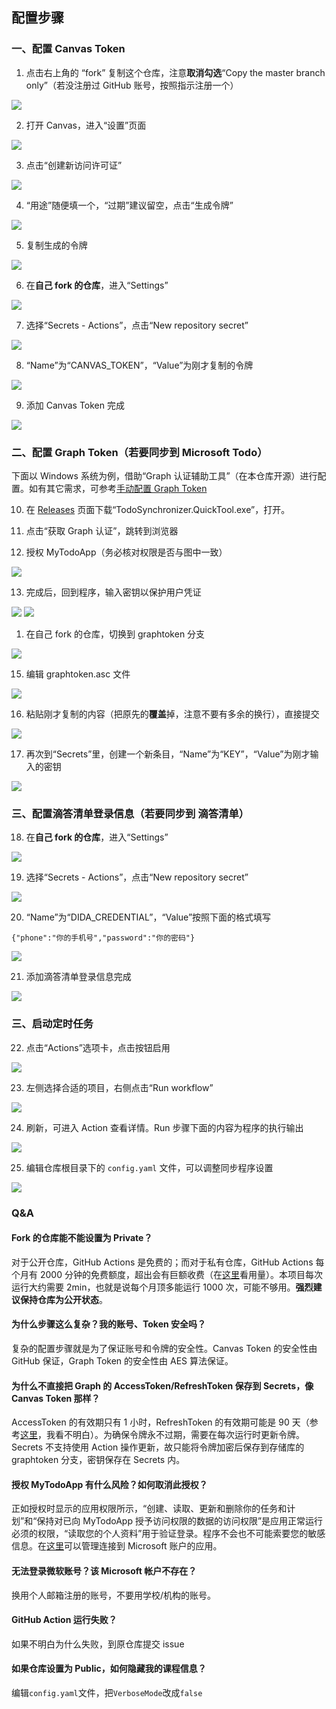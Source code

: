## 配置步骤
### 一、配置 Canvas Token

1. 点击右上角的 “fork” 复制这个仓库，注意**取消勾选**“Copy the master branch only”（若没注册过 GitHub 账号，按照指示注册一个）

![](https://s2.loli.net/2022/08/21/STBVjWhLsU6Dib1.png)

2. 打开 Canvas，进入“设置”页面

![](https://s2.loli.net/2022/08/21/bdnaM9jLhvCI4i3.png)

3. 点击“创建新访问许可证”

![](https://s2.loli.net/2022/08/21/FheNU1Rlz7X5cgS.png)

4. “用途”随便填一个，“过期”建议留空，点击“生成令牌”

![](https://s2.loli.net/2022/08/21/riymJ4DqvI2ZAPb.png)

5. 复制生成的令牌

![](https://s2.loli.net/2022/08/21/Eyej95vY3cCsVZT.png)

6. 在**自己 fork 的仓库**，进入“Settings”

![](https://s2.loli.net/2022/08/21/BuWYEbml4QsVUXq.png)

7. 选择“Secrets - Actions”，点击“New repository secret”

![](https://s2.loli.net/2022/08/21/FavMKjp4lGYIh6g.png)

8. “Name”为“CANVAS_TOKEN”，“Value”为刚才复制的令牌

![](https://s2.loli.net/2022/08/21/lNoKxvDZgFXWkyA.png)

9. 添加 Canvas Token 完成

![](https://s2.loli.net/2022/08/21/kULpJbrxvgEGzCQ.png)

### 二、配置 Graph Token（若要同步到 Microsoft Todo）

下面以 Windows 系统为例，借助“Graph 认证辅助工具”（在本仓库开源）进行配置。如有其它需求，可参考[手动配置 Graph Token](./graph-token-manually.md)

10.  在 [Releases](../../../releases) 页面下载“TodoSynchronizer.QuickTool.exe”，打开。

11.  点击“获取 Graph 认证”，跳转到浏览器

12.  授权 MyTodoApp（务必核对权限是否与图中一致）

![](https://s2.loli.net/2022/08/21/JiYnCMUPshc5RGd.png)

13. 完成后，回到程序，输入密钥以保护用户凭证

![](https://s2.loli.net/2022/09/15/FH8TxICgpovdhs7.png)
![](https://s2.loli.net/2022/09/14/Em9aWxLCMkZf23H.png)

1.  在自己 fork 的仓库，切换到 graphtoken 分支

![](https://s2.loli.net/2022/08/21/NzJRe4E5LSlYVGb.png)

15. 编辑 graphtoken.asc 文件

![](https://s2.loli.net/2022/09/14/6DLgz7mHQdVSnZ2.png)

16. 粘贴刚才复制的内容（把原先的**覆盖**掉，注意不要有多余的换行），直接提交

![](https://s2.loli.net/2022/08/21/fdGqptNy4FZc9Vz.png)

17. 再次到“Secrets”里，创建一个新条目，“Name”为“KEY”，“Value”为刚才输入的密钥

![](https://s2.loli.net/2022/09/14/4akGQOzVLH7nYvC.png)

### 三、配置滴答清单登录信息（若要同步到 滴答清单）
18. 在**自己 fork 的仓库**，进入“Settings”

![](https://s2.loli.net/2022/08/21/BuWYEbml4QsVUXq.png)

19. 选择“Secrets - Actions”，点击“New repository secret”

![](https://s2.loli.net/2022/08/21/FavMKjp4lGYIh6g.png)

20. “Name”为“DIDA_CREDENTIAL”，“Value”按照下面的格式填写
```
{"phone":"你的手机号","password":"你的密码"}
```

![](https://s2.loli.net/2022/10/20/xpQGq6kPLMfOcX9.png)

21. 添加滴答清单登录信息完成

![](https://s2.loli.net/2022/10/20/rNOifXCEohvn2VH.png)


### 三、启动定时任务

22. 点击“Actions”选项卡，点击按钮启用

![](https://s2.loli.net/2022/08/21/qtCnKdpPWRFNbgM.png)

23. 左侧选择合适的项目，右侧点击“Run workflow”

![](https://s2.loli.net/2022/08/21/2kcXUByTOaoLIiv.png)

24. 刷新，可进入 Action 查看详情。Run 步骤下面的内容为程序的执行输出

![](https://s2.loli.net/2022/08/21/kmUFi2YlMH1xbuK.png)

25. 编辑仓库根目录下的 `config.yaml` 文件，可以调整同步程序设置

![](https://s2.loli.net/2022/08/22/mcK5afDhRXSUCVM.png)

### Q&A
#### Fork 的仓库能不能设置为 Private？

对于公开仓库，GitHub Actions 是免费的；而对于私有仓库，GitHub Actions 每个月有 2000 分钟的免费额度，超出会有巨额收费（在[这里](https://github.com/settings/billing)看用量）。本项目每次运行大约需要 2min，也就是说每个月顶多能运行 1000 次，可能不够用。**强烈建议保持仓库为公开状态**。

#### 为什么步骤这么复杂？我的账号、Token 安全吗？

复杂的配置步骤就是为了保证账号和令牌的安全性。Canvas Token 的安全性由 GitHub 保证，Graph Token 的安全性由 AES 算法保证。

#### 为什么不直接把 Graph 的 AccessToken/RefreshToken 保存到 Secrets，像 Canvas Token 那样？

AccessToken 的有效期只有 1 小时，RefreshToken 的有效期可能是 90 天（参考[这里](https://docs.microsoft.com/zh-cn/azure/active-directory/develop/active-directory-configurable-token-lifetimes#refresh-and-session-token-lifetime-policy-properties)，我看不明白）。为确保令牌永不过期，需要在每次运行时更新令牌。Secrets 不支持使用 Action 操作更新，故只能将令牌加密后保存到存储库的 graphtoken 分支，密钥保存在 Secrets 内。

#### 授权 MyTodoApp 有什么风险？如何取消此授权？

正如授权时显示的应用权限所示，“创建、读取、更新和删除你的任务和计划”和“保持对已向 MyTodoApp 授予访问权限的数据的访问权限”是应用正常运行必须的权限，“读取您的个人资料”用于验证登录。程序不会也不可能索要您的敏感信息。在[这里](https://account.live.com/consent/Manage)可以管理连接到 Microsoft 账户的应用。

#### 无法登录微软账号？该 Microsoft 帐户不存在？

换用个人邮箱注册的账号，不要用学校/机构的账号。

#### GitHub Action 运行失败？

如果不明白为什么失败，到原仓库提交 issue

#### 如果仓库设置为 Public，如何隐藏我的课程信息？

编辑`config.yaml`文件，把`VerboseMode`改成`false`